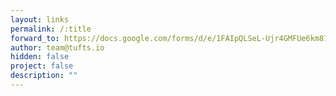 ```yaml
---
layout: links
permalink: /:title
forward_to: https://docs.google.com/forms/d/e/1FAIpQLSeL-Ujr4GMFUe6km81A0SHIFTgZboguwBIf7B9G6Tpr6zXQ0A/viewform
author: team@tufts.io
hidden: false
project: false
description: ""
---
```

